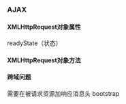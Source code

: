 ### AJAX
#### XMLHttpRequest对象属性
readyState（状态）
#### XMLHttpRequest对象方法

#### 跨域问题
需要在被请求资源加响应消息头
bootstrap